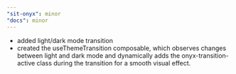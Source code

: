 ```yaml
---
"sit-onyx": minor
"docs": minor
---
```


- added light/dark mode transition
- created the useThemeTransition composable, which observes changes between light and dark mode and dynamically adds the onyx-transition-active class during the transition for a smooth visual effect.
